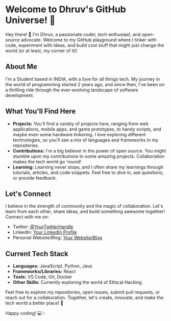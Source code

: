 # Welcome to Dhruv's GitHub Universe! 🚀

Hey there! 👋 I'm Dhruv, a passionate coder, tech enthusiast, and open-source advocate. Welcome to my GitHub playground where I tinker with code, experiment with ideas, and build cool stuff that might just change the world (or at least, my corner of it)!

## About Me
I'm a Student based in INDIA, with a love for all things tech. My journey in the world of programming started 2 years ago, and since then, I've been on a thrilling ride through the ever-evolving landscape of software development.

## What You'll Find Here
- **Projects:** You'll find a variety of projects here, ranging from web applications, mobile apps, and game prototypes, to handy scripts, and maybe even some hardware tinkering. I love exploring different technologies, so you'll see a mix of languages and frameworks in my repositories.
- **Contributions:** I'm a big believer in the power of open source. You might stumble upon my contributions to some amazing projects. Collaboration makes the tech world go 'round!
- **Learning:** Learning never stops, and I often share my learnings through tutorials, articles, and code snippets. Feel free to dive in, ask questions, or provide feedback.

## Let's Connect
I believe in the strength of community and the magic of collaboration. Let's learn from each other, share ideas, and build something awesome together! Connect with me on:
- Twitter: [@YourTwitterHandle](https://twitter.com/Dhruvsaini1234)
- LinkedIn: [Your LinkedIn Profile](https://www.linkedin.com/in/dhruv-saini-61489a24a?utm_source=share&utm_campaign=share_via&utm_content=profile&utm_medium=android_app)
- Personal Website/Blog: [Your Website/Blog](https://www.starryskiesstories.blogspot.com)

## Current Tech Stack
- **Languages:** JavaScript, Python, Java
- **Frameworks/Libraries:** React
- **Tools:** VS Code, Git, Docker
- **Other Skills:** Currently exploring the world of Ethical Hacking

Feel free to explore my repositories, open issues, submit pull requests, or reach out for a collaboration. Together, let's create, innovate, and make the tech world a better place! 🌟

Happy coding! 💻✨
